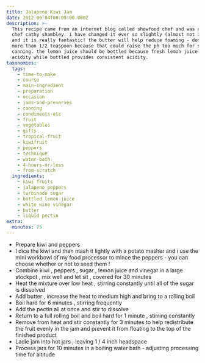 ```yaml
---
title: Jalapeno Kiwi Jam
date: 2012-06-04T00:00:00.000Z
description: >-
  This recipe came from an internet blog called showfood chef and was created by
  chef cathy shambley. i have changed it ever so slightly (almost not at all!)
  and it is really fantastic! the butter will help reduce foaming - don't add
  more than 1/2 teaspoon because that could raise the ph too much for safe
  canning. the lemon juice should be bottled because fresh lemon juice varies in
  acidity while bottled provides consistent acidity.
taxonomies:
  tags:
    - time-to-make
    - course
    - main-ingredient
    - preparation
    - occasion
    - jams-and-preserves
    - canning
    - condiments-etc
    - fruit
    - vegetables
    - gifts
    - tropical-fruit
    - kiwifruit
    - peppers
    - technique
    - water-bath
    - 4-hours-or-less
    - from-scratch
  ingredients:
    - kiwi fruits
    - jalapeno peppers
    - turbinado sugar
    - bottled lemon juice
    - white wine vinegar
    - butter
    - liquid pectin
extra:
  minutes: 75
---
```

 - Prepare kiwi and peppers
 - I dice the kiwi and then mash it lightly with a potato masher and i use the mini workbowl of my food processor to mince the peppers - you can choose whether or not to seed them !
 - Combine kiwi , peppers , sugar , lemon juice and vinegar in a large stockpot , mix well and let sit , covered for 30 minutes
 - Heat the mixture over low heat , stirring constantly until all of the sugar is dissolved
 - Add butter , increase the heat to medium high and bring to a rolling boil
 - Boil hard for 6 minutes , stirring frequently
 - Add the pectin all at once and stir to dissolve
 - Return to a full rolling boil and boil hard for 1 minute , stirring constantly
 - Remove from heat and stir constantly for 3 minutes to help redistribute the fruit evenly in the jam and prevent it from floating to the top of the finished product
 - Ladle jam into hot jars , leaving 1 / 4 inch headspace
 - Process jars for 10 minutes in a boiling water bath - adjusting processing time for altitude
